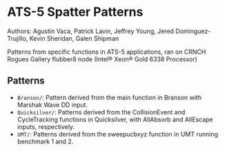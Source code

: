 # ATS-5 Spatter Patterns

Authors: Agustin Vaca, Patrick Lavin, Jeffrey Young, Jered Dominguez-Trujillo, Kevin Sheridan, Galen Shipman

Patterns from specific functions in ATS-5 applications, ran on CRNCH Rogues Gallery flubber8 node (Intel® Xeon® Gold 6338 Processor)

## Patterns

- `Branson/`: Pattern derived from the main function in Branson with Marshak Wave DD input.
- `Quicksilver/`: Patterns derived from the CollisionEvent and CycleTracking functions in Quicksilver, with AllAbsorb and AllEscape inputs, respectively.
- `UMT/`: Patterns derived from the sweepucbxyz function in UMT running benchmark 1 and 2.